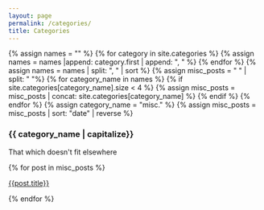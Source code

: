 ```yaml
---
layout: page
permalink: /categories/
title: Categories
---
```


<div id="archives">
{% assign names = "" %}
{% for category in site.categories %}
{% assign names = names |append: category.first | append: ", " %}
{% endfor %}
{% assign names = names | split: ", " | sort %}
{% assign misc_posts = " " | split: " "%}
{% for category_name in names %}
  {% if site.categories[category_name].size < 4 %}
  {% assign misc_posts = misc_posts | concat: site.categories[category_name] %}
  {% endif %}
{% endfor %}
  {% assign category_name = "misc." %}
  {% assign misc_posts = misc_posts | sort: "date" | reverse %}
  <a class="anchor" name="{{ category_name | slugize }}"></a>
  <div class="archive-group">
    <h3  id="#{{ category_name | slugize }}" class="category-head">{{ category_name | capitalize}}</h3>
    <p class="small">That which doesn't fit elsewhere</p>
    {% for post in misc_posts %}
    <article class="archive-item">
      <p><a href="{{ site.baseurl }}{{ post.url }}">{{post.title}}</a></p>
    </article>
    {% endfor %}
  </div>
</div>
